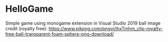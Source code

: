 # HelloGame
Simple game using monogame extension in Visual Studio 2019
ball image credit (royalty free): https://www.pikpng.com/pngvi/ihxTmhm_clip-royalty-free-ball-transparent-foam-sphere-png-download/
